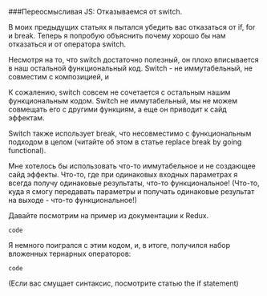 ###Переосмысливая JS: Отказываемся от switch.

В моих предыдущих статьях я пытался убедить вас отказаться от if, for и break. Теперь я попробую объяснить почему хорошо бы нам отказаться и от оператора switch. 

Несмотря на то, что switch достаточно полезный, он плохо вписывается в наш остальной функциональный код. Switch - не иммутабельный, не совместим с композицией, и 

К сожалению, switch совсем не сочетается с остальным нашим функциональным кодом.  Switch не иммутабельный, мы не можем совмещать его с другими функциям, а еще он приводит к сайд эффектам. 

Switch также использует break, что несовместимо с функциональным подходом в целом (читайте об этом в статье replace break by going functional).

Мне хотелось бы использовать что-то иммутабельное и не создающее сайд эффекты. Что-то, где при одинаковых входных параметрах я всегда получу одинаковые результаты, что-то функциональное!
(Что-то, куда я смогу передавать параметры и получать одинаковые результат на выходе - что-то функциональное!) 

Давайте посмотрим на пример из документации к Redux.
```
code
```
Я немного поигрался с этим кодом, и, в итоге, получился набор вложенных тернарных операторов:
```
code
```
(Если вас смущает синтаксис, посмотрите статью the if statement)






